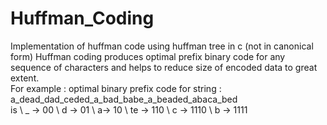 # Huffman_Coding
Implementation of huffman code using huffman tree in c (not in canonical form)
Huffman coding produces optimal prefix binary code for any sequence of characters and helps to reduce size of encoded data to great extent.  
For example : optimal binary prefix code for string :  
 a_dead_dad_ceded_a_bad_babe_a_beaded_abaca_bed  
is \ _ -> 00 \ d -> 01 \ a-> 10 \ te -> 110 \ c -> 1110 \ b -> 1111 
